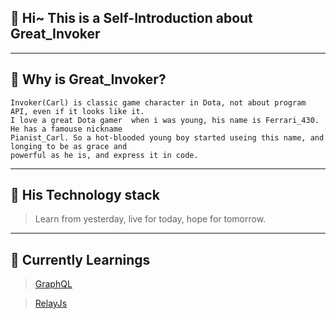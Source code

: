 ## 👋 Hi~ This is a Self-Introduction about Great_Invoker 
---
## 👀 Why is Great_Invoker?
    Invoker(Carl) is classic game character in Dota, not about program API, even if it looks like it. 
    I love a great Dota gamer  when i was young, his name is Ferrari_430. He has a famouse nickname 
    Pianist_Carl. So a hot-blooded young boy started useing this name, and longing to be as grace and
    powerful as he is, and express it in code.
---
## 🌱 His Technology stack
> Learn from yesterday, live for today, hope for tomorrow.
---
## 🌱 Currently Learnings
>[GraphQL](https://graphql.cn/)

>[RelayJs](https://github.com/relayjs)
